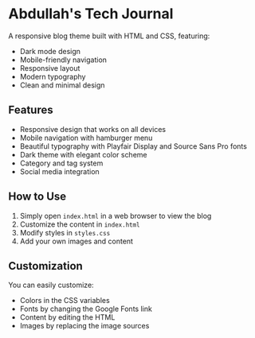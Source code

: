 # Abdullah's Tech Journal

A responsive blog theme built with HTML and CSS, featuring:

- Dark mode design
- Mobile-friendly navigation
- Responsive layout
- Modern typography
- Clean and minimal design

## Features

- Responsive design that works on all devices
- Mobile navigation with hamburger menu
- Beautiful typography with Playfair Display and Source Sans Pro fonts
- Dark theme with elegant color scheme
- Category and tag system
- Social media integration

## How to Use

1. Simply open `index.html` in a web browser to view the blog
2. Customize the content in `index.html`
3. Modify styles in `styles.css`
4. Add your own images and content

## Customization

You can easily customize:
- Colors in the CSS variables
- Fonts by changing the Google Fonts link
- Content by editing the HTML
- Images by replacing the image sources 